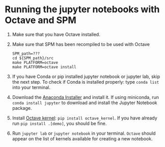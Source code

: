 # Running the jupyter notebooks with Octave and SPM

1.  Make sure that you have Octave installed.

1.  Make sure that SPM has been recompiled to be used with Octave

    ```
    SPM_path=???
    cd ${SPM_path}/src
    make PLATFORM=octave
    make PLATFORM=octave install
    ```

1.  If you have Conda or pip installed jupyter notebook or jupyter lab, skip
    the next step. To check if Conda is installed properly: type `conda list`
    into your terminal.

1.  Download the
    [Anaconda Installer](https://www.anaconda.com/products/individual) and
    install it. If using miniconda, run `conda install jupyter` to download and
    install the Jupyter Notebook package.

1.  Install [Octave kernel](https://pypi.org/project/octave-kernel/):
    `pip install octave_kernel`. If you have already run
    `pip install .[demo]`, you should be fine.

1.  Run `jupyter lab` or `jupyter notebook` in your terminal. `Octave` should
    appear on the list of kernels available for creating a new notebook.
